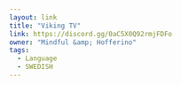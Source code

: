 ```yaml
---
layout: link
title: "Viking TV"
link: https://discord.gg/0aC5X0Q92rmjFDFo
owner: "Mindful &amp; Hofferino"
tags: 
  - Language
  - SWEDISH
---
```

